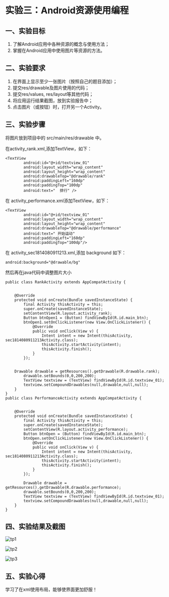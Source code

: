 # 实验三：Android资源使用编程

## 

## 一、实验目标

1. 了解Android应用中各种资源的概念与使用方法；
2. 掌握在Android应用中使用图片等资源的方法。

## 

## 二、实验要求

1. 在界面上显示至少一张图片（按照自己的题目添加）；
2. 提交res/drawable及图片使用的代码；
3. 提交res/values, res/layout等其他代码；
4. 将应用运行结果截图，放到实验报告中；
5. 点击图片（或按钮）时，打开另一个Activity。

## 

## 三、实验步骤

将图片放到项目中的 src/main/res/drawable 中。

在activity_rank.xml,添加TextView，如下：

```
<TextView
        android:id="@+id/textview_01"
        android:layout_width="wrap_content"
        android:layout_height="wrap_content"
        android:drawableTop="@drawable/rank"
        android:paddingLeft="160dp"
        android:paddingTop="100dp"
        android:text="  排行" />
```

在 activity_performance.xml添加TextView，如下：

```
<TextView
        android:id="@+id/textview_01"
        android:layout_width="wrap_content"
        android:layout_height="wrap_content"
        android:drawableTop="@drawable/performance"
        android:text=" 开始运动"
        android:paddingLeft="160dp"
        android:paddingTop="100dp"/>
```

在 activity_sec1814080911213.xml,添加 background 如下：

```
android:background="@drawable/bg"
```

然后再在java代码中调整图片大小

```
public class RankActivity extends AppCompatActivity {


    @Override
    protected void onCreate(Bundle savedInstanceState) {
        final Activity thisActivity = this;
        super.onCreate(savedInstanceState);
        setContentView(R.layout.activity_rank);
        Button btnOpen1 = (Button) findViewById(R.id.main_btn);
        btnOpen1.setOnClickListener(new View.OnClickListener() {
            @Override
            public void onClick(View v) {
                Intent intent = new Intent(thisActivity, sec1814080911213Activity.class);
                thisActivity.startActivity(intent);
                thisActivity.finish();
            }
        });


	Drawable drawable = getResources().getDrawable(R.drawable.rank);
        drawable.setBounds(0,0,200,200);
        TextView textview = (TextView) findViewById(R.id.textview_01);
        textview.setCompoundDrawables(null,drawable,null,null);
    }
}
public class PerformanceActivity extends AppCompatActivity {


    @Override
    protected void onCreate(Bundle savedInstanceState) {
        final Activity thisActivity = this;
        super.onCreate(savedInstanceState);
        setContentView(R.layout.activity_performance);
        Button btnOpen = (Button) findViewById(R.id.main_btn);
        btnOpen.setOnClickListener(new View.OnClickListener() {
            @Override
            public void onClick(View v) {
                Intent intent = new Intent(thisActivity, sec1814080911213Activity.class);
                thisActivity.startActivity(intent);
                thisActivity.finish();
            }
        });

        Drawable drawable = getResources().getDrawable(R.drawable.performance);
        drawable.setBounds(0,0,200,200);
        TextView textview = (TextView) findViewById(R.id.textview_01);
        textview.setCompoundDrawables(null,drawable,null,null);
    }
}

```

## 

## 四、实验结果及截图

![tp1](https://github.com/hzuapps/android-labs-2020/blob/master/students/sec1814080911213/lab2-1.png)


![tp2](https://github.com/hzuapps/android-labs-2020/blob/master/students/sec1814080911213/lab2-2.png)


![tp3](https://github.com/hzuapps/android-labs-2020/blob/master/students/sec1814080911213/lab2-3.png)

## 

## 五、实验心得

学习了在xml使用布局，能够使界面更加舒服！